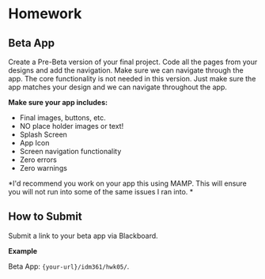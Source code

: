 # Homework

## Beta App
Create a Pre-Beta version of your final project. 
Code all the pages from your designs and add the navigation. Make sure we can navigate through the app. The core functionality is not needed in this version. Just make sure the app matches your design and we can navigate throughout the app. 

**Make sure your app includes:**
- Final images, buttons, etc.
- NO place holder images or text!
- Splash Screen
- App Icon
- Screen navigation functionality
- Zero errors
- Zero warnings


*I'd recommend you work on your app this using MAMP. This will ensure you will not run into some of the same issues I ran into. *

## How to Submit
Submit a link to your beta app via Blackboard. 

**Example**

Beta App: `{your-url}/idm361/hwk05/`. 

